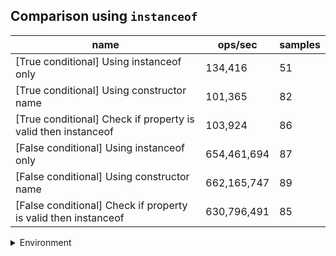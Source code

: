## Comparison using `instanceof`

|name|ops/sec|samples|
|-|-|-|
|[True conditional] Using instanceof only|134,416|51|
|[True conditional] Using constructor name|101,365|82|
|[True conditional] Check if property is valid then instanceof |103,924|86|
|[False conditional] Using instanceof only|654,461,694|87|
|[False conditional] Using constructor name|662,165,747|89|
|[False conditional] Check if property is valid then instanceof |630,796,491|85|


<details>
<summary>Environment</summary>

* __Machine:__ linux x64 | 2 vCPUs | 6.8GB Mem
* __Run:__ Wed Oct 25 2023 03:43:12 GMT+0000 (Coordinated Universal Time)
</details>

<!--
{"environment":{"platform":"linux","arch":"x64","cpus":2,"totalMemory":6.759746551513672},"benchmarks":[{"name":"[True conditional] Using instanceof only","opsSec":134415.67239457183,"samples":3},{"name":"[True conditional] Using constructor name","opsSec":101365.25658969476,"samples":3},{"name":"[True conditional] Check if property is valid then instanceof ","opsSec":103923.52752852718,"samples":3},{"name":"[False conditional] Using instanceof only","opsSec":654461693.7737578,"samples":6},{"name":"[False conditional] Using constructor name","opsSec":662165747.1558386,"samples":7},{"name":"[False conditional] Check if property is valid then instanceof ","opsSec":630796490.6541665,"samples":8}]}-->
